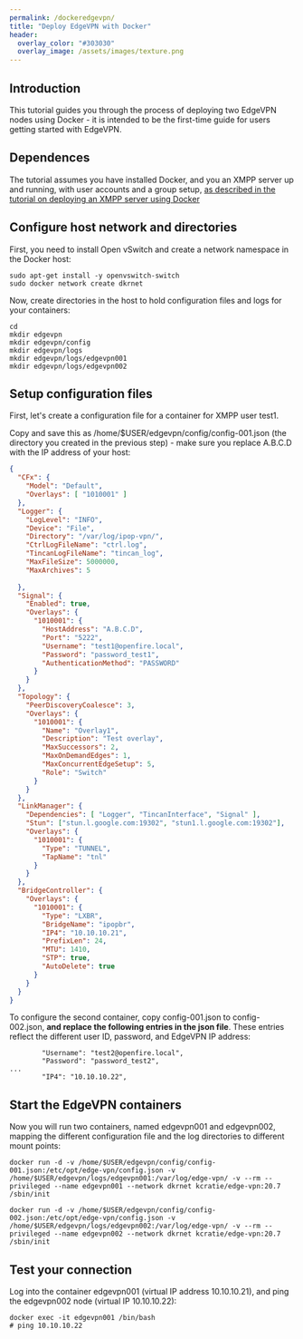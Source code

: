 ```yaml
---
permalink: /dockeredgevpn/
title: "Deploy EdgeVPN with Docker"
header:
  overlay_color: "#303030"
  overlay_image: /assets/images/texture.png
---
```


## Introduction

This tutorial guides you through the process of deploying two EdgeVPN nodes using Docker - it is intended to be the first-time guide for users getting started with EdgeVPN. 

## Dependences

The tutorial assumes you have installed Docker, and you an XMPP server up and running, with user accounts and a group setup, [as described in the tutorial on deploying an XMPP server using Docker](/openfiredocker)

## Configure host network and directories

First, you need to install Open vSwitch and create a network namespace in the Docker host:

```
sudo apt-get install -y openvswitch-switch
sudo docker network create dkrnet
```

Now, create directories in the host to hold configuration files and logs for your containers:

```
cd
mkdir edgevpn
mkdir edgevpn/config
mkdir edgevpn/logs
mkdir edgevpn/logs/edgevpn001
mkdir edgevpn/logs/edgevpn002
```

## Setup configuration files

First, let's create a configuration file for a container for XMPP user test1.

Copy and save this as /home/$USER/edgevpn/config/config-001.json (the directory you created in the previous step) - make sure you replace A.B.C.D with the IP address of your host:

```json
{
  "CFx": {
    "Model": "Default",
    "Overlays": [ "1010001" ]
  },
  "Logger": {
    "LogLevel": "INFO",
    "Device": "File",
    "Directory": "/var/log/ipop-vpn/",
    "CtrlLogFileName": "ctrl.log",
    "TincanLogFileName": "tincan_log",
    "MaxFileSize": 5000000,
    "MaxArchives": 5
  
  },
  "Signal": {
    "Enabled": true,
    "Overlays": {
      "1010001": {
        "HostAddress": "A.B.C.D",
        "Port": "5222",
        "Username": "test1@openfire.local",
        "Password": "password_test1",
        "AuthenticationMethod": "PASSWORD"
      }
    }
  },
  "Topology": {
    "PeerDiscoveryCoalesce": 3,
    "Overlays": {
      "1010001": {
        "Name": "Overlay1",
        "Description": "Test overlay",
        "MaxSuccessors": 2,
        "MaxOnDemandEdges": 1,
        "MaxConcurrentEdgeSetup": 5,
        "Role": "Switch"
      }
    }
  },
  "LinkManager": {
    "Dependencies": [ "Logger", "TincanInterface", "Signal" ],
    "Stun": ["stun.l.google.com:19302", "stun1.l.google.com:19302"],
    "Overlays": {
      "1010001": {
        "Type": "TUNNEL",
        "TapName": "tnl"
      }
    }
  },
  "BridgeController": {
    "Overlays": {
      "1010001": {
        "Type": "LXBR",
        "BridgeName": "ipopbr",
        "IP4": "10.10.10.21",
        "PrefixLen": 24,
        "MTU": 1410,
        "STP": true,
        "AutoDelete": true
      }
    }
  }
}
```

To configure the second container, copy config-001.json to config-002.json, **and replace the following entries in the json file**. These entries reflect the different user ID, password, and EdgeVPN IP address:

```
        "Username": "test2@openfire.local",
        "Password": "password_test2",
...
        "IP4": "10.10.10.22",
```

## Start the EdgeVPN containers

Now you will run two containers, named edgevpn001 and edgevpn002, mapping the different configuration file and the log directories to different mount points:

```
docker run -d -v /home/$USER/edgevpn/config/config-001.json:/etc/opt/edge-vpn/config.json -v /home/$USER/edgevpn/logs/edgevpn001:/var/log/edge-vpn/ -v --rm --privileged --name edgevpn001 --network dkrnet kcratie/edge-vpn:20.7 /sbin/init

docker run -d -v /home/$USER/edgevpn/config/config-002.json:/etc/opt/edge-vpn/config.json -v /home/$USER/edgevpn/logs/edgevpn002:/var/log/edge-vpn/ -v --rm --privileged --name edgevpn002 --network dkrnet kcratie/edge-vpn:20.7 /sbin/init
```

## Test your connection

Log into the container edgevpn001 (virtual IP address 10.10.10.21), and ping the edgevpn002 node (virtual IP 10.10.10.22):

```
docker exec -it edgevpn001 /bin/bash
# ping 10.10.10.22
```


